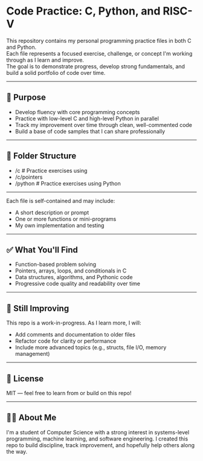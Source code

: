 # Code Practice: C, Python, and RISC-V

This repository contains my personal programming practice files in both C and Python.  
Each file represents a focused exercise, challenge, or concept I'm working through as I learn and improve.  
The goal is to demonstrate progress, develop strong fundamentals, and build a solid portfolio of code over time.

---

## 🧠 Purpose

- Develop fluency with core programming concepts
- Practice with low-level C and high-level Python in parallel
- Track my improvement over time through clean, well-commented code
- Build a base of code samples that I can share professionally

---

## 📁 Folder Structure
- /c # Practice exercises using
- /c/pointers
- /python # Practice exercises using Python

---

Each file is self-contained and may include:
- A short description or prompt
- One or more functions or mini-programs
- My own implementation and testing

---

## ✅ What You'll Find

- Function-based problem solving
- Pointers, arrays, loops, and conditionals in C
- Data structures, algorithms, and Pythonic code
- Progressive code quality and readability over time

---

## 🚧 Still Improving

This repo is a work-in-progress. As I learn more, I will:
- Add comments and documentation to older files
- Refactor code for clarity or performance
- Include more advanced topics (e.g., structs, file I/O, memory management)

---

## 🧾 License

MIT — feel free to learn from or build on this repo!

---

## 🙋‍♂️ About Me

I'm a student of Computer Science with a strong interest in systems-level programming, machine learning, and software engineering.
I created this repo to build discipline, track improvement, and hopefully help others along the way.


